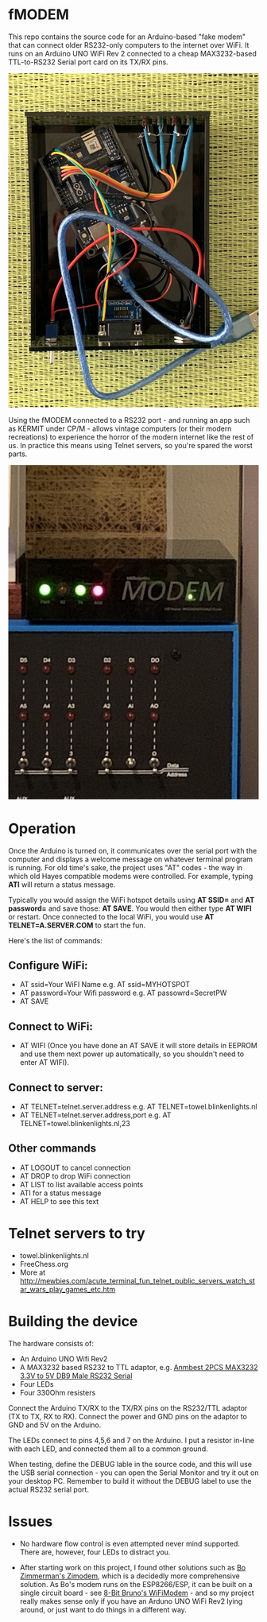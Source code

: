 # fMODEM
This repo contains the source code for an Arduino-based "fake modem" that can connect older RS232-only computers to the internet over WiFi. It runs on an Arduino UNO WiFi Rev 2 connected to a cheap MAX3232-based TTL-to-RS232 Serial port card on its TX/RX pins.

![The inside of a fMODEM, showing the Arduino UNO Wifi Rev 2, and a TTL RS232 card](modem1.jpeg)

Using the fMODEM connected to a RS232 port - and running an app such as KERMIT under CP/M - allows vintage computers (or their modern recreations) to experience the horror of the modern internet like the rest of us. In practice this means using Telnet servers, so you're spared the worst parts.

![The outside of a fMODEM, connected to a Altair-Duino](modem2.jpeg)

# Operation

Once the Arduino is turned on, it communicates over the serial port with the computer and displays a welcome message on whatever terminal program is running. For old time's sake, the project uses "AT" codes - the way in which old Hayes compatible modems were controlled. For example, typing **ATI** will return a status message. 

Typically you would assign the WiFi hotspot details using **AT SSID=** and **AT password=** and save those: **AT SAVE**. You would then either type **AT WIFI** or restart. Once connected to the local WiFi, you would use **AT TELNET=A.SERVER.COM** to start the fun.

Here's the list of commands:

## Configure WiFi:
  * AT ssid=Your WiFI Name e.g. AT ssid=MYHOTSPOT
  * AT password=Your Wifi password e.g. AT passowrd=SecretPW
  * AT SAVE
  
## Connect to WiFi:
  * AT WIFI (Once you have done an AT SAVE it will store details in EEPROM and use them next power up automatically, so you shouldn't need to enter AT WIFI).

## Connect to server:
  * AT TELNET=telnet.server.address e.g. AT TELNET=towel.blinkenlights.nl
  * AT TELNET=telnet.server.address,port e.g. AT TELNET=towel.blinkenlights.nl,23
  
  
## Other commands
  * AT LOGOUT to cancel connection
  * AT DROP to drop WiFi connection
  * AT LIST to list available access points
  * ATI for a status message
  * AT HELP to see this text

# Telnet servers to try

* towel.blinkenlights.nl
* FreeChess.org
* More at http://mewbies.com/acute_terminal_fun_telnet_public_servers_watch_star_wars_play_games_etc.htm

# Building the device

The hardware consists of:

* An Arduino UNO Wifi Rev2
* A MAX3232 based RS232 to TTL adaptor, e.g. [Anmbest 2PCS MAX3232 3.3V to 5V DB9 Male RS232 Serial](https://www.amazon.com/gp/product/B07LBDZ9WG)
* Four LEDs
* Four 330Ohm resisters

Connect the Arduino TX/RX to the TX/RX pins on the RS232/TTL adaptor (TX to TX, RX to RX). Connect the power and GND pins on the adaptor to GND and 5V on the Arduino.

The LEDs connect to pins 4,5,6 and 7 on the Arduino. I put a resistor in-line with each LED, and connected them all to a common ground.

When testing, define the DEBUG lable in the source code, and this will use the USB serial connection - you can open the Serial Monitor and try it out on your desktop PC. Remember to build it without the DEBUG label to use the actual RS232 serial port.

# Issues

* No hardware flow control is even attempted never mind supported. There are, however, four LEDs to distract you.

* After starting work on this project, I found other solutions such as [Bo Zimmerman's Zimodem](https://github.com/bozimmerman/Zimodem), which is a decidedly more comprehensive solution. As Bo's modem runs on the ESP8266/ESP, it can be built on a single circuit board - see [8-Bit Bruno's WiFiModem](https://github.com/8bit-bruno/WiFiModem) - and so my project really makes sense only if you have an Arduno UNO WiFi Rev2 lying around, or just want to do things in a different way.
